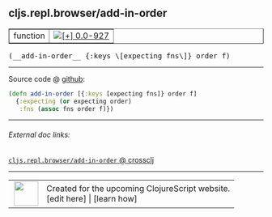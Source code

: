 ## cljs.repl.browser/add-in-order



 <table border="1">
<tr>
<td>function</td>
<td><a href="https://github.com/cljsinfo/cljs-api-docs/tree/0.0-927"><img valign="middle" alt="[+] 0.0-927" title="Added in 0.0-927" src="https://img.shields.io/badge/+-0.0--927-lightgrey.svg"></a> </td>
</tr>
</table>


 <samp>
(__add-in-order__ {:keys \[expecting fns\]} order f)<br>
</samp>

---







Source code @ [github](https://github.com/clojure/clojurescript/blob/r3030/src/clj/cljs/repl/browser.clj#L133-L135):

```clj
(defn add-in-order [{:keys [expecting fns]} order f]
  {:expecting (or expecting order)
   :fns (assoc fns order f)})
```

<!--
Repo - tag - source tree - lines:

 <pre>
clojurescript @ r3030
└── src
    └── clj
        └── cljs
            └── repl
                └── <ins>[browser.clj:133-135](https://github.com/clojure/clojurescript/blob/r3030/src/clj/cljs/repl/browser.clj#L133-L135)</ins>
</pre>

-->

---



###### External doc links:

[`cljs.repl.browser/add-in-order` @ crossclj](http://crossclj.info/fun/cljs.repl.browser/add-in-order.html)<br>

---

 <table>
<tr><td>
<img valign="middle" align="right" width="48px" src="http://i.imgur.com/Hi20huC.png">
</td><td>
Created for the upcoming ClojureScript website.<br>
[edit here] | [learn how]
</td></tr></table>

[edit here]:https://github.com/cljsinfo/cljs-api-docs/blob/master/cljsdoc/cljs.repl.browser/add-in-order.cljsdoc
[learn how]:https://github.com/cljsinfo/cljs-api-docs/wiki/cljsdoc-files

<!--

This information was too distracting to show to readers, but I'll leave it
commented here since it is helpful to:

- pretty-print the data used to generate this document
- and show how to retrieve that data



The API data for this symbol:

```clj
{:ns "cljs.repl.browser",
 :name "add-in-order",
 :type "function",
 :signature ["[{:keys [expecting fns]} order f]"],
 :source {:code "(defn add-in-order [{:keys [expecting fns]} order f]\n  {:expecting (or expecting order)\n   :fns (assoc fns order f)})",
          :title "Source code",
          :repo "clojurescript",
          :tag "r3030",
          :filename "src/clj/cljs/repl/browser.clj",
          :lines [133 135]},
 :full-name "cljs.repl.browser/add-in-order",
 :full-name-encode "cljs.repl.browser/add-in-order",
 :history [["+" "0.0-927"]]}

```

Retrieve the API data for this symbol:

```clj
;; from Clojure REPL
(require '[clojure.edn :as edn])
(-> (slurp "https://raw.githubusercontent.com/cljsinfo/cljs-api-docs/catalog/cljs-api.edn")
    (edn/read-string)
    (get-in [:symbols "cljs.repl.browser/add-in-order"]))
```

-->
